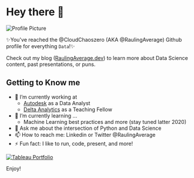 # Hey there 👋

![Profile Picture](https://i.imgur.com/p9WuchB.gif)

✨You've reached the @CloudChaoszero (AKA @RaulingAverage) Github profile for everything `Data`!✨

Check out my blog ([RaulingAverage.dev](https://raulingaverage.dev/)) to learn more about Data Science content, past presentations, or puns.

## Getting to Know me

- 🔭 I’m currently working at 
     - [Autodesk](https://www.autodesk.com/solutions/architecture-engineering-construction/construction) as a Data Analyst 
     - [Delta Analytics](deltanalytics.org/) as a Teaching Fellow
- 🌱 I’m currently learning ...
     - Machine Learning best practices and more (stay tuned latter 2020)
- 💬 Ask me about the intersection of Python and Data Science
- 📫 How to reach me: Linkedin or Twitter @RaulingAverage
- ⚡ Fun fact: I like to run, code, present, and more!

[![Tableau Portfolio](https://pbs.twimg.com/media/EcimbpRUYAUdF-r?format=png&name=large)](https://public.tableau.com/profile/raul.maldonado#!/vizhome/Portfolio_52/Portfolio-2018?publish=yes)

Enjoy!
